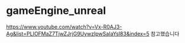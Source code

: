 # gameEngine_unreal
 https://www.youtube.com/watch?v=Vx-R0AJ3-Ag&list=PLIOFMaZ7TjwZJrjG9UywzIpwSaIaYsl83&index=5 참고했습니다

